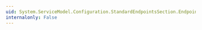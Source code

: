 ```yaml
---
uid: System.ServiceModel.Configuration.StandardEndpointsSection.EndpointCollections
internalonly: False
---
```

